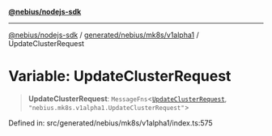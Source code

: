 [**@nebius/nodejs-sdk**](../../../../../README.md)

***

[@nebius/nodejs-sdk](../../../../../README.md) / [generated/nebius/mk8s/v1alpha1](../README.md) / UpdateClusterRequest

# Variable: UpdateClusterRequest

> **UpdateClusterRequest**: `MessageFns`\<[`UpdateClusterRequest`](../interfaces/UpdateClusterRequest.md), `"nebius.mk8s.v1alpha1.UpdateClusterRequest"`\>

Defined in: src/generated/nebius/mk8s/v1alpha1/index.ts:575
